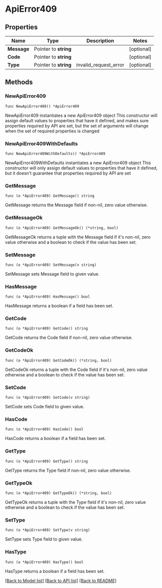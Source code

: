 # ApiError409

## Properties

Name | Type | Description | Notes
------------ | ------------- | ------------- | -------------
**Message** | Pointer to **string** |  | [optional] 
**Code** | Pointer to **string** |  | [optional] 
**Type** | Pointer to **string** | invalid_request_error | [optional] 

## Methods

### NewApiError409

`func NewApiError409() *ApiError409`

NewApiError409 instantiates a new ApiError409 object
This constructor will assign default values to properties that have it defined,
and makes sure properties required by API are set, but the set of arguments
will change when the set of required properties is changed

### NewApiError409WithDefaults

`func NewApiError409WithDefaults() *ApiError409`

NewApiError409WithDefaults instantiates a new ApiError409 object
This constructor will only assign default values to properties that have it defined,
but it doesn't guarantee that properties required by API are set

### GetMessage

`func (o *ApiError409) GetMessage() string`

GetMessage returns the Message field if non-nil, zero value otherwise.

### GetMessageOk

`func (o *ApiError409) GetMessageOk() (*string, bool)`

GetMessageOk returns a tuple with the Message field if it's non-nil, zero value otherwise
and a boolean to check if the value has been set.

### SetMessage

`func (o *ApiError409) SetMessage(v string)`

SetMessage sets Message field to given value.

### HasMessage

`func (o *ApiError409) HasMessage() bool`

HasMessage returns a boolean if a field has been set.

### GetCode

`func (o *ApiError409) GetCode() string`

GetCode returns the Code field if non-nil, zero value otherwise.

### GetCodeOk

`func (o *ApiError409) GetCodeOk() (*string, bool)`

GetCodeOk returns a tuple with the Code field if it's non-nil, zero value otherwise
and a boolean to check if the value has been set.

### SetCode

`func (o *ApiError409) SetCode(v string)`

SetCode sets Code field to given value.

### HasCode

`func (o *ApiError409) HasCode() bool`

HasCode returns a boolean if a field has been set.

### GetType

`func (o *ApiError409) GetType() string`

GetType returns the Type field if non-nil, zero value otherwise.

### GetTypeOk

`func (o *ApiError409) GetTypeOk() (*string, bool)`

GetTypeOk returns a tuple with the Type field if it's non-nil, zero value otherwise
and a boolean to check if the value has been set.

### SetType

`func (o *ApiError409) SetType(v string)`

SetType sets Type field to given value.

### HasType

`func (o *ApiError409) HasType() bool`

HasType returns a boolean if a field has been set.


[[Back to Model list]](../README.md#documentation-for-models) [[Back to API list]](../README.md#documentation-for-api-endpoints) [[Back to README]](../README.md)


